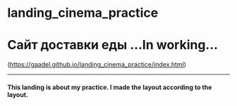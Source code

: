 # landing_cinema_practice



# Сайт доставки еды   ...In working...
(https://gaadel.github.io/landing_cinema_practice/index.html)
***
#### This landing is about my practice. I made the layout according to the layout.

